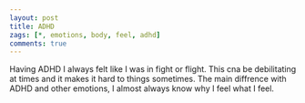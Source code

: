 ```yaml
---
layout: post
title: ADHD
zags: [*, emotions, body, feel, adhd]
comments: true
---
```

Having ADHD I always felt like I was in fight or flight. This cna be debilitating at times and it makes it hard to things sometimes.
The main diffrence with ADHD and other emotions, I almost always know why I feel what I feel. 